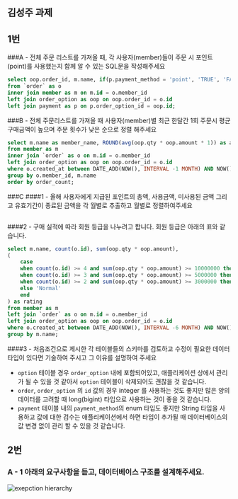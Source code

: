 김성주 과제
---

## 1번
###A - 전체 주문 리스트를 가져올 때, 각 사용자(member)들이 주문 시 포인트(point)를 사용했는지 함께 알 수 있는 SQL문을 작성해주세요
```sql
select oop.order_id, m.name, if(p.payment_method = 'point', 'TRUE', 'FALSE') as is_point
from `order` as o
inner join member as m on m.id = o.member_id
left join order_option as oop on oop.order_id = o.id
left join payment as p on p.order_option_id = oop.id;
```

###B - 전체 주문리스트를 가져올 때 사용자(member)별 최근 한달간 1회 주문시 평균 구매금액이 높으며 주문 횟수가 낮은 순으로 정렬 해주세요
```sql
select m.name as member_name, ROUND(avg(oop.qty * oop.amount * 1)) as avg_amount, count(o.id) as order_count
from member as m
inner join `order` as o on m.id = o.member_id
left join order_option as oop on oop.order_id = o.id
where o.created_at between DATE_ADD(NOW(), INTERVAL -1 MONTH) AND NOW()
group by o.member_id, m.name
order by order_count;
```

###C
####1 -  올해 사용자에게 지급된 포인트의 총액, 사용금액, 미사용된 금액 그리고 유효기간이 종료된 금액을 각 월별로 추출하고 월별로 정렬하여주세요
```sql

```

####2 - 구매 실적에 따라 회원 등급을 나누려고 합니다. 회원 등급은 아래의 표와 같습니다.
```sql
select m.name, count(o.id), sum(oop.qty * oop.amount),
(
    case
    when count(o.id) >= 4 and sum(oop.qty * oop.amount) >= 10000000 then 'platinum'
    when count(o.id) >= 3 and sum(oop.qty * oop.amount) >= 5000000 then 'VIP'
    when count(o.id) >= 2 and sum(oop.qty * oop.amount) >= 3000000 then 'Friend'
    else 'Normal'
    end
) as rating
from member as m
left join `order` as o on m.id = o.member_id
left join order_option as oop on oop.order_id = o.id
where o.created_at between DATE_ADD(NOW(), INTERVAL -6 MONTH) AND NOW()
group by m.name;
```

####3 - 처음조건으로 제시한 각 테이블들의 스키마를 검토하고 수정이 필요한 데이터 타입이 있다면 기술하여 주시고 그 이유를 설명하여 주세요
- `option` 테이블 경우 `order_option` 내에 포함되어있고, 애플리케이션 상에서 관리가 될 수 있을 것 같아서 `option` 테이블이 삭제되어도 괜찮을 것 같습니다.
- `order`, `order_option` 의 `id` 값의 경우 integer 를 사용하는 것도 좋지만 많은 양의 데이터를 고려할 때 long(bigint) 타입으로 사용하는 것이 좋을 것 같습니다.
- `payment` 테이블 내의 `payment_method`의 enum 타입도 좋지만 String 타입을 사용하고 값에 대한 검수는 애플리케이션에서 하면 타입이 추가될 때 데이터베이스의 값 변경 없이 관리 할 수 있을 것 같습니다.


## 2번
### A - 1 아래의 요구사항을 듣고, 데이터베이스 구조를 설계해주세요.
![exepction hierarchy](./Exception-Hierarchy.png)
